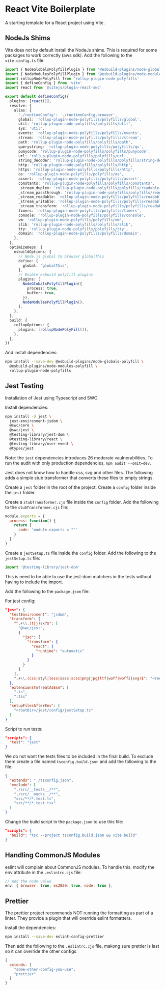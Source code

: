 # React Vite Boilerplate

A starting template for a React project using Vite.

## NodeJs Shims

Vite does not by default install the NodeJs shims. This is required for some packages to work correctly (aws sdk).
Add the following to the `vite.config.ts` file:

```ts
import { NodeGlobalsPolyfillPlugin } from '@esbuild-plugins/node-globals-polyfill'
import { NodeModulesPolyfillPlugin } from '@esbuild-plugins/node-modules-polyfill'
import rollupNodePolyFill from 'rollup-plugin-node-polyfills'
import { defineConfig } from 'vite'
import react from '@vitejs/plugin-react-swc'

export default defineConfig({
  plugins: [react()],
  resolve: {
    alias: {
      './runtimeConfig': './runtimeConfig.browser',
      global: 'rollup-plugin-node-polyfills/polyfills/global',
      util: 'rollup-plugin-node-polyfills/polyfills/util',
      sys: 'util',
      events: 'rollup-plugin-node-polyfills/polyfills/events',
      stream: 'rollup-plugin-node-polyfills/polyfills/stream',
      path: 'rollup-plugin-node-polyfills/polyfills/path',
      querystring: 'rollup-plugin-node-polyfills/polyfills/qs',
      punycode: 'rollup-plugin-node-polyfills/polyfills/punycode',
      url: 'rollup-plugin-node-polyfills/polyfills/url',
      string_decoder: 'rollup-plugin-node-polyfills/polyfills/string-decoder',
      http: 'rollup-plugin-node-polyfills/polyfills/http',
      https: 'rollup-plugin-node-polyfills/polyfills/http',
      os: 'rollup-plugin-node-polyfills/polyfills/os',
      assert: 'rollup-plugin-node-polyfills/polyfills/assert',
      constants: 'rollup-plugin-node-polyfills/polyfills/constants',
      _stream_duplex: 'rollup-plugin-node-polyfills/polyfills/readable-stream/duplex',
      _stream_passthrough: 'rollup-plugin-node-polyfills/polyfills/readable-stream/passthrough',
      _stream_readable: 'rollup-plugin-node-polyfills/polyfills/readable-stream/readable',
      _stream_writable: 'rollup-plugin-node-polyfills/polyfills/readable-stream/writable',
      _stream_transform: 'rollup-plugin-node-polyfills/polyfills/readable-stream/transform',
      timers: 'rollup-plugin-node-polyfills/polyfills/timers',
      console: 'rollup-plugin-node-polyfills/polyfills/console',
      vm: 'rollup-plugin-node-polyfills/polyfills/vm',
      zlib: 'rollup-plugin-node-polyfills/polyfills/zlib',
      tty: 'rollup-plugin-node-polyfills/polyfills/tty',
      domain: 'rollup-plugin-node-polyfills/polyfills/domain',
    },
  },
  optimizeDeps: {
    esbuildOptions: {
      // Node.js global to browser globalThis
      define: {
        global: 'globalThis',
      },
      // Enable esbuild polyfill plugins
      plugins: [
        NodeGlobalsPolyfillPlugin({
          process: true,
          buffer: true,
        }),
        NodeModulesPolyfillPlugin(),
      ],
    },
  },
  build: {
    rollupOptions: {
      plugins: [rollupNodePolyFill()],
    },
  },
})
```

And install dependencies: 

```bash
npm install --save-dev @esbuild-plugins/node-globals-polyfill \
  @esbuild-plugins/node-modules-polyfill \
  rollup-plugin-node-polyfills
```

## Jest Testing

Installation of Jest using Typescript and SWC.

Install dependencies:
  ```bash
  npm install -D jest \
    jest-environment-jsdom \
    @swc/core \
    @swc/jest \
    @testing-library/jest-dom \
    @testing-library/react \
    @testing-library/user-event \
    @types/jest
  ```

  Note: the `jest` dependencies introduces 26 moderate vaulnerabilities. To run the audit with only production dependencies, `npm audit --omit=dev`.

Jest does not know how to handle css, svg and other files. The following adds a simple stub transformer that converts these files to empty strings.

Create a `jest` folder in the root of the project. Create a `config` folder inside the `jest` folder.

Create a `stubTransformer.cjs` file inside the `config` folder. Add the following to the `stubTransformer.cjs` file:
  ```js
  module.exports = {
    process: function() {
      return {
        code: 'module.exports = ""'
      }
    }
  }
  ```

Create a `jestSetup.ts` file inside the `config` folder. Add the following to the `jestSetup.ts` file:
  ```ts
  import '@testing-library/jest-dom'
  ```
This is need to be able to use the jest-dom matchers in the tests without having to include the import.

Add the following to the `package.json` file:
  
  For jest config:
  ```json
  "jest": {
    "testEnvironment": "jsdom",
    "transform": {
      "^.+\\.(t|j)sx?$": [
        "@swc/jest",
        {
          "jsc": {
            "transform": {
              "react": {
                "runtime": "automatic"
              }
            }
          }
        }
      ],
      ".+\\.(css|styl|less|sass|scss|png|jpg|ttf|woff|woff2|svg)$": "<rootDir>/jest/config/stubTransformer.cjs"
    },
    "extensionsToTreatAsEsm": [
      ".ts",
      ".tsx"
    ],
    "setupFilesAfterEnv": [
      "<rootDir>/jest/config/jestSetup.ts"
    ]
  }
  ```

  Script to run tests:
  ```json 
  "scripts": {
    "test": "jest"
  }
  ```

We do not want the tests files to be included in the final build. To exclude them create a file named `tsconfig.build.json` and add the following to the file:
  ```json
  {
    "extends": "./tsconfig.json",
    "exclude": [
      "./src/__tests__/**",
      "./src/__mocks__/**",
      "src/**/*.test.ts", 
      "src/**/*.test.tsx"
    ]
  }
  ```

Change the build script in the `package.json` to use this file:
  ```json
  "scripts": {
    "build": "tsc --project tsconfig.build.json && vite build"
  }
  ```

## Handling CommonJS Modules

eslint will complain about CommonJS modules. To handle this, modify the env attribute in the `.eslintrc.cjs` file:

```js
// Add the node value
env: { browser: true, es2020: true, node: true },
```

## Prettier

The prettier project recommends NOT running the formatting as part of a linter. They provide a plugin that will override eslint formatters.

Install the dependencies:
```bash
npm install --save-dev eslint-config-prettier
```

Then add the following to the `.eslintrc.cjs` file, makong sure prettier is last so it can override the other configs:
```js
{
  extends: [
    "some-other-config-you-use",
    "prettier"
  ]
}
```
